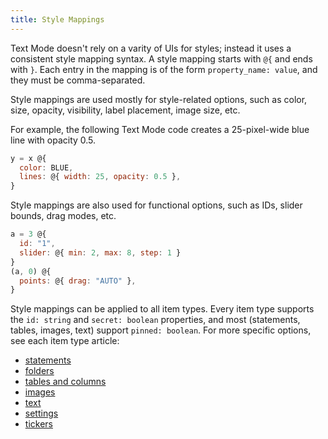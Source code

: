 ```yaml
---
title: Style Mappings
---
```


Text Mode doesn't rely on a varity of UIs for styles; instead it uses a consistent style mapping syntax. A style mapping starts with `@{` and ends with `}`. Each entry in the mapping is of the form `property_name: value`, and they must be comma-separated.

Style mappings are used mostly for style-related options, such as color, size, opacity, visibility, label placement, image size, etc.

For example, the following Text Mode code creates a 25-pixel-wide blue line with opacity 0.5.

```js
y = x @{
  color: BLUE,
  lines: @{ width: 25, opacity: 0.5 },
}
```

Style mappings are also used for functional options, such as IDs, slider bounds, drag modes, etc.

```js
a = 3 @{
  id: "1",
  slider: @{ min: 2, max: 8, step: 1 }
}
(a, 0) @{
  points: @{ drag: "AUTO" },
}
```

Style mappings can be applied to all item types. Every item type supports the `id: string` and `secret: boolean` properties, and most (statements, tables, images, text) support `pinned: boolean`. For more specific options, see each item type article:

- [statements](./statements.md#style-mapping)
- [folders](./folders.md#style-mapping)
- [tables and columns](./tables.md#style-mapping)
- [images](./images.md#style-mapping)
- [text](./text.md#style-mapping)
- [settings](./settings.md#style-mapping)
- [tickers](./tickers.md#style-mapping)
